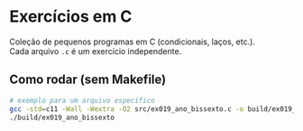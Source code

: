 # Exercícios em C

Coleção de pequenos programas em C (condicionais, laços, etc.).  
Cada arquivo `.c` é um exercício independente.

## Como rodar (sem Makefile)
```bash
# exemplo para um arquivo específico
gcc -std=c11 -Wall -Wextra -O2 src/ex019_ano_bissexto.c -o build/ex019_ano_bissexto
./build/ex019_ano_bissexto
